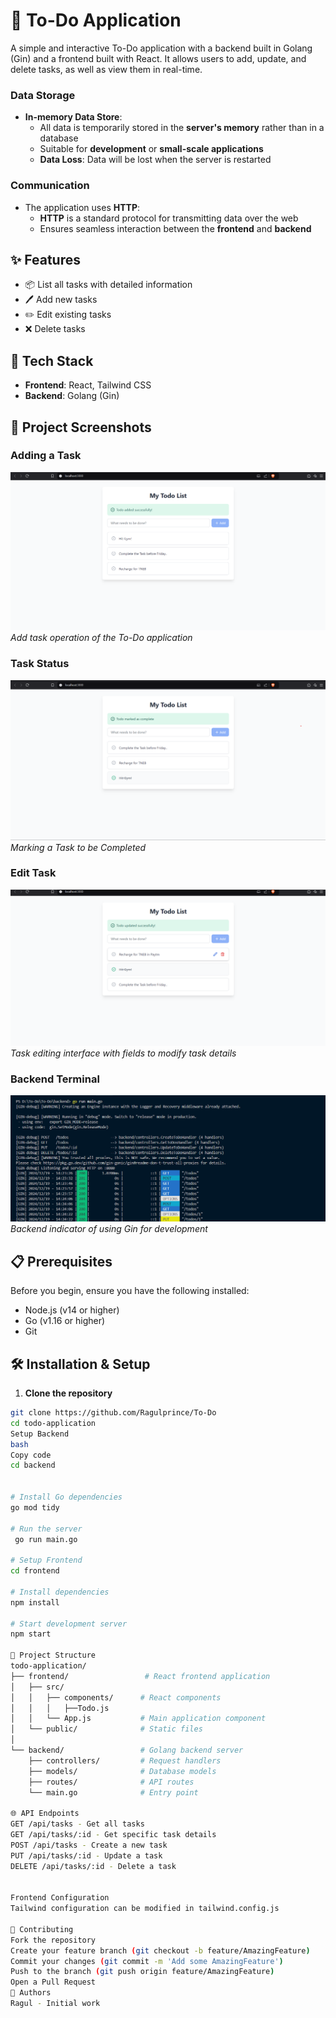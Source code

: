 # 📝 To-Do Application

A simple and interactive To-Do application with a backend built in Golang (Gin) and a frontend built with React. It allows users to add, update, and delete tasks, as well as view them in real-time.
### Data Storage
- **In-memory Data Store**:
  - All data is temporarily stored in the **server's memory** rather than in a database
  - Suitable for **development** or **small-scale applications**
  - **Data Loss**: Data will be lost when the server is restarted

### Communication
- The application uses **HTTP**:
  - **HTTP** is a standard protocol for transmitting data over the web
  - Ensures seamless interaction between the **frontend** and **backend**

## ✨ Features

- 📦 List all tasks with detailed information
- 🖊️ Add new tasks
- ✏️ Edit existing tasks
- ❌ Delete tasks


## 🚀 Tech Stack

- **Frontend**: React, Tailwind CSS
- **Backend**: Golang (Gin)


## 📸 Project Screenshots

### Adding a Task
![Add Task](./frontend/public/screenshot/pic1.png)
*Add task operation of the To-Do application*

### Task Status
![Completing a Task](./frontend/public/screenshot/pic2.png)
*Marking a Task to be Completed*

### Edit Task
![Edit Task](./frontend/public/screenshot/pic3.png)
*Task editing interface with fields to modify task details*

### Backend Terminal 
![Tracking the usage of Gin](./frontend/public/screenshot/pic4.png)
*Backend indicator of using Gin for development*

## 📋 Prerequisites

Before you begin, ensure you have the following installed:
- Node.js (v14 or higher)
- Go (v1.16 or higher)
- Git

## 🛠️ Installation & Setup

1. **Clone the repository**
```bash
git clone https://github.com/Ragulprince/To-Do
cd todo-application
Setup Backend
bash
Copy code
cd backend


# Install Go dependencies
go mod tidy

# Run the server 
 go run main.go 
 
# Setup Frontend
cd frontend

# Install dependencies
npm install

# Start development server
npm start

📁 Project Structure
todo-application/
├── frontend/                 # React frontend application
│   ├── src/
│   │   ├── components/      # React components
│   │   │   ├──Todo.js
│   │   └── App.js           # Main application component
│   └── public/              # Static files
│
└── backend/                 # Golang backend server
    ├── controllers/         # Request handlers
    ├── models/              # Database models
    ├── routes/              # API routes
    └── main.go              # Entry point

🌐 API Endpoints
GET /api/tasks - Get all tasks
GET /api/tasks/:id - Get specific task details
POST /api/tasks - Create a new task
PUT /api/tasks/:id - Update a task
DELETE /api/tasks/:id - Delete a task


Frontend Configuration
Tailwind configuration can be modified in tailwind.config.js

🤝 Contributing
Fork the repository
Create your feature branch (git checkout -b feature/AmazingFeature)
Commit your changes (git commit -m 'Add some AmazingFeature')
Push to the branch (git push origin feature/AmazingFeature)
Open a Pull Request
👥 Authors
Ragul - Initial work
